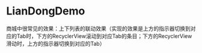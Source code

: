# LianDongDemo
商城中很常见的效果：上下列表的联动效果（实现的效果是上方的指示器切换到对应的Tab时，下方的RecyclerView滚动到对应Tab的条目；下方的RecyclerView滑动时，上方的指示器切换到对应的Tab） 
